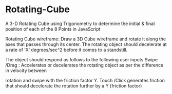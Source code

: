 # Rotating-Cube

A 3-D Rotating Cube using Trigonometry to determine the initial &amp; final position of each of the 8 Points in JavaScript

Rotating Cube wireframe: Draw a 3D Cube wireframe and rotate it along the axes that passes through its center. The rotating object should decelerate at a rate of ‘X’ degrees/sec^2 before it comes to a standstill.

The object should respond as follows to the following user inputs
Swipe
/Drag
: Accelerates or decelerates the rotating object as per the difference in velocity
between
 
rotation and swipe with the friction factor Y.
Touch
/Click
 generates friction that should decelerate the rotation further by a Y (friction factor)
